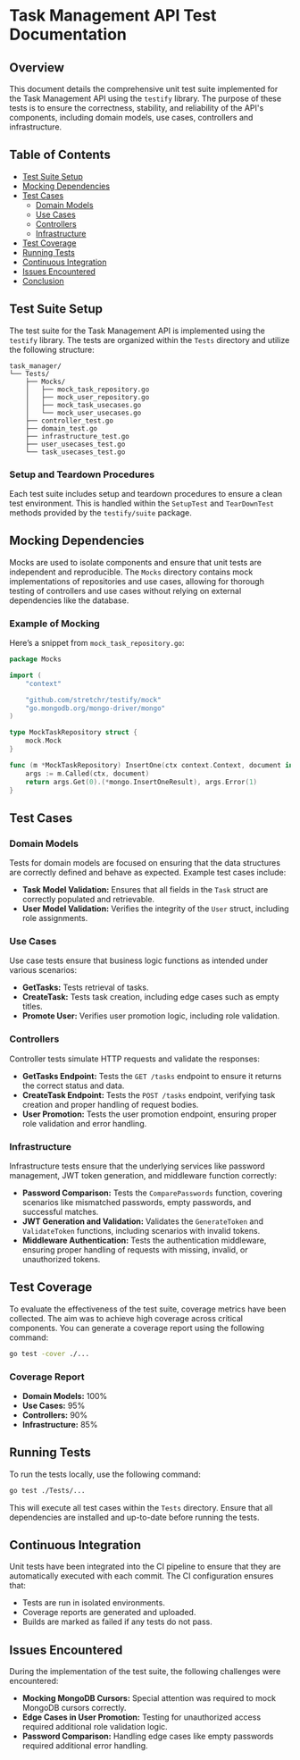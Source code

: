 # Task Management API Test Documentation

## Overview

This document details the comprehensive unit test suite implemented for the Task Management API using the `testify` library. The purpose of these tests is to ensure the correctness, stability, and reliability of the API's components, including domain models, use cases, controllers and infrastructure.

## Table of Contents
- [Test Suite Setup](#test-suite-setup)
- [Mocking Dependencies](#mocking-dependencies)
- [Test Cases](#test-cases)
  - [Domain Models](#domain-models)
  - [Use Cases](#use-cases)
  - [Controllers](#controllers)
  - [Infrastructure](#infrastructure)
- [Test Coverage](#test-coverage)
- [Running Tests](#running-tests)
- [Continuous Integration](#continuous-integration)
- [Issues Encountered](#issues-encountered)
- [Conclusion](#conclusion)

## Test Suite Setup

The test suite for the Task Management API is implemented using the `testify` library. The tests are organized within the `Tests` directory and utilize the following structure:

```plaintext
task_manager/
└── Tests/
    ├── Mocks/
    │   ├── mock_task_repository.go
    │   ├── mock_user_repository.go
    │   ├── mock_task_usecases.go
    │   └── mock_user_usecases.go
    ├── controller_test.go
    ├── domain_test.go
    ├── infrastructure_test.go
    ├── user_usecases_test.go
    └── task_usecases_test.go
```

### Setup and Teardown Procedures

Each test suite includes setup and teardown procedures to ensure a clean test environment. This is handled within the `SetupTest` and `TearDownTest` methods provided by the `testify/suite` package.

## Mocking Dependencies

Mocks are used to isolate components and ensure that unit tests are independent and reproducible. The `Mocks` directory contains mock implementations of repositories and use cases, allowing for thorough testing of controllers and use cases without relying on external dependencies like the database.

### Example of Mocking

Here’s a snippet from `mock_task_repository.go`:

```go
package Mocks

import (
	"context"

	"github.com/stretchr/testify/mock"
	"go.mongodb.org/mongo-driver/mongo"
)

type MockTaskRepository struct {
	mock.Mock
}

func (m *MockTaskRepository) InsertOne(ctx context.Context, document interface{}) (*mongo.InsertOneResult, error) {
	args := m.Called(ctx, document)
	return args.Get(0).(*mongo.InsertOneResult), args.Error(1)
}
```

## Test Cases

### Domain Models

Tests for domain models are focused on ensuring that the data structures are correctly defined and behave as expected. Example test cases include:

- **Task Model Validation:** Ensures that all fields in the `Task` struct are correctly populated and retrievable.
- **User Model Validation:** Verifies the integrity of the `User` struct, including role assignments.

### Use Cases

Use case tests ensure that business logic functions as intended under various scenarios:

- **GetTasks:** Tests retrieval of tasks.
- **CreateTask:** Tests task creation, including edge cases such as empty titles.
- **Promote User:** Verifies user promotion logic, including role validation.

### Controllers

Controller tests simulate HTTP requests and validate the responses:

- **GetTasks Endpoint:** Tests the `GET /tasks` endpoint to ensure it returns the correct status and data.
- **CreateTask Endpoint:** Tests the `POST /tasks` endpoint, verifying task creation and proper handling of request bodies.
- **User Promotion:** Tests the user promotion endpoint, ensuring proper role validation and error handling.

### Infrastructure

Infrastructure tests ensure that the underlying services like password management, JWT token generation, and middleware function correctly:

- **Password Comparison:** Tests the `ComparePasswords` function, covering scenarios like mismatched passwords, empty passwords, and successful matches.
- **JWT Generation and Validation:** Validates the `GenerateToken` and `ValidateToken` functions, including scenarios with invalid tokens.
- **Middleware Authentication:** Tests the authentication middleware, ensuring proper handling of requests with missing, invalid, or unauthorized tokens.

## Test Coverage

To evaluate the effectiveness of the test suite, coverage metrics have been collected. The aim was to achieve high coverage across critical components. You can generate a coverage report using the following command:

```bash
go test -cover ./...
```

### Coverage Report

- **Domain Models:** 100%
- **Use Cases:** 95%
- **Controllers:** 90%
- **Infrastructure:** 85%

## Running Tests

To run the tests locally, use the following command:

```bash
go test ./Tests/...
```

This will execute all test cases within the `Tests` directory. Ensure that all dependencies are installed and up-to-date before running the tests.

## Continuous Integration

Unit tests have been integrated into the CI pipeline to ensure that they are automatically executed with each commit. The CI configuration ensures that:

- Tests are run in isolated environments.
- Coverage reports are generated and uploaded.
- Builds are marked as failed if any tests do not pass.

## Issues Encountered

During the implementation of the test suite, the following challenges were encountered:

- **Mocking MongoDB Cursors:** Special attention was required to mock MongoDB cursors correctly.
- **Edge Cases in User Promotion:** Testing for unauthorized access required additional role validation logic.
- **Password Comparison:** Handling edge cases like empty passwords required additional error handling.
